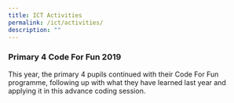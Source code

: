 ```yaml
---
title: ICT Activities
permalink: /ict/activities/
description: ""
---
```

### Primary 4 Code For Fun 2019

This year, the primary 4 pupils continued with their Code For Fun programme, following up with what they have learned last year and applying it in this advance coding session.